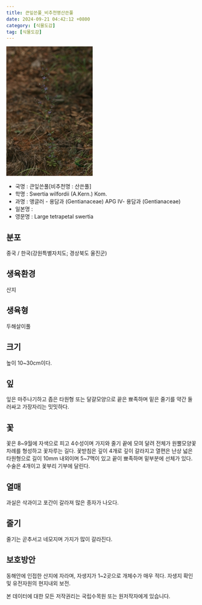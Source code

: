 ```yaml
---
title: 큰잎쓴풀_비추천명산쓴풀
date: 2024-09-21 04:42:12 +0800
category: [식물도감]
tag: [식물도감]
---
```




![큰잎쓴풀[비추천명 : 산쓴풀]](/assets/img/fileUpload/plants/basic/Gentianaceae/Swertia/7637/7637_1_th2.jpg)
- 국명 : 큰잎쓴풀[비추천명 : 산쓴풀]
- 학명 : Swertia wilfordii (A.Kern.) Kom.
- 과명 : 앵글러 - 용담과 (Gentianaceae) APG Ⅳ- 용담과 (Gentianaceae)
- 일본명 : 
- 영문명 : Large tetrapetal swertia


## 분포
중국 / 한국(강원특별자치도; 경상북도 울진군) 
## 생육환경
산지
## 생육형
두해살이풀
## 크기
높이 10~30cm이다.
## 잎
잎은 마주나기하고 좁은 타원형 또는 달걀모양으로 끝은 뾰족하며 밑은 줄기를 약간 둘러싸고 가장자리는 밋밋하다.
## 꽃
꽃은 8~9월에 자색으로 피고 4수성이며 가지와 줄기 끝에 모여 달려 전체가 원뿔모양꽃차례를 형성하고 꽃자루는 길다. 꽃받침은 깊이 4개로 깊이 갈라지고 열편은 난상 넓은 타원형으로 길이 10mm 내외이며 5~7맥이 있고 끝이 뾰족하며 밑부분에 선체가 있다. 수술은 4개이고 꽃부리 기부에 달린다.
## 열매
과실은 삭과이고 포간이 갈라져 많은 종자가 나오다.
## 줄기
줄기는 곧추서고 네모지며 가지가 많이 갈라진다.
## 보호방안
동해안에 인접한 산지에 자라며, 자생지가 1~2곳으로 개체수가 매우 적다. 자생지 확인 및 유전자원의 현지내외 보전.






본 데이터에 대한 모든 저작권리는 국립수목원 또는 원저작자에게 있습니다.
